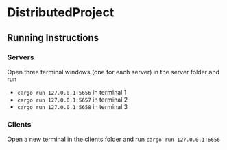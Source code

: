 # DistributedProject

## Running Instructions

### Servers
Open three terminal windows (one for each server) in the server folder and run
- `cargo run 127.0.0.1:5656` in terminal 1
- `cargo run 127.0.0.1:5657` in terminal 2
- `cargo run 127.0.0.1:5658` in terminal 3

### Clients
Open a new terminal in the clients folder and run
`cargo run 127.0.0.1:6656` 
